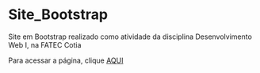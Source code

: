 # Site_Bootstrap


Site em Bootstrap realizado como atividade da disciplina Desenvolvimento Web I, na FATEC Cotia

Para acessar a página, clique [AQUI](https://nathalia-soares.github.io/Site_Bootstrap/)


